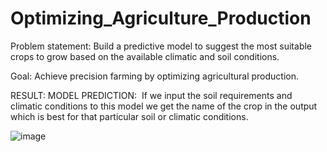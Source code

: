 # Optimizing_Agriculture_Production
Problem statement: Build a predictive model to suggest the most suitable crops to grow based on the available climatic and soil conditions.

Goal: Achieve precision farming by optimizing agricultural production.

RESULT: MODEL PREDICTION:
 If we input the soil requirements and climatic conditions to this model we get the name of the crop in the output which is best for that particular soil or climatic conditions.

![image](https://github.com/ritikabaghel/Optimizing_Agriculture_Production/assets/91422052/d25072d6-3fd1-40de-8d7e-ead44b2feede)



